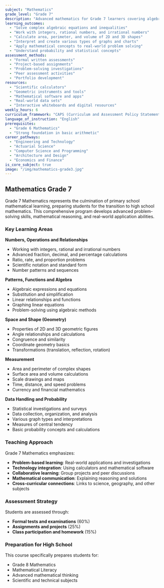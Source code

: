 ```yaml
---
subject: "Mathematics"
grade_level: "Grade 7"
description: "Advanced mathematics for Grade 7 learners covering algebraic thinking, geometry, data handling, and mathematical modeling to prepare for high school mathematics."
learning_outcomes:
  - "Solve complex algebraic equations and inequalities"
  - "Work with integers, rational numbers, and irrational numbers"
  - "Calculate area, perimeter, and volume of 2D and 3D shapes"
  - "Interpret and create various types of graphs and charts"
  - "Apply mathematical concepts to real-world problem solving"
  - "Understand probability and statistical concepts"
assessment_methods:
  - "Formal written assessments"
  - "Project-based assignments"
  - "Problem-solving investigations"
  - "Peer assessment activities"
  - "Portfolio development"
resources:
  - "Scientific calculators"
  - "Geometric instruments and tools"
  - "Mathematical software and apps"
  - "Real-world data sets"
  - "Interactive whiteboards and digital resources"
weekly_hours: 6
curriculum_framework: "CAPS (Curriculum and Assessment Policy Statement)"
language_of_instruction: "English"
prerequisites:
  - "Grade 6 Mathematics"
  - "Strong foundation in basic arithmetic"
career_pathways:
  - "Engineering and Technology"
  - "Actuarial Science"
  - "Computer Science and Programming"
  - "Architecture and Design"
  - "Economics and Finance"
is_core_subject: true
image: "/img/mathematics-grade3.jpg"
---
```


## Mathematics Grade 7

Grade 7 Mathematics represents the culmination of primary school mathematical learning, preparing students for the transition to high school mathematics. This comprehensive program develops advanced problem-solving skills, mathematical reasoning, and real-world application abilities.

### Key Learning Areas

**Numbers, Operations and Relationships**
- Working with integers, rational and irrational numbers
- Advanced fraction, decimal, and percentage calculations
- Ratio, rate, and proportion problems
- Scientific notation and standard form
- Number patterns and sequences

**Patterns, Functions and Algebra**
- Algebraic expressions and equations
- Substitution and simplification
- Linear relationships and functions
- Graphing linear equations
- Problem-solving using algebraic methods

**Space and Shape (Geometry)**
- Properties of 2D and 3D geometric figures
- Angle relationships and calculations
- Congruence and similarity
- Coordinate geometry basics
- Transformations (translation, reflection, rotation)

**Measurement**
- Area and perimeter of complex shapes
- Surface area and volume calculations
- Scale drawings and maps
- Time, distance, and speed problems
- Currency and financial mathematics

**Data Handling and Probability**
- Statistical investigations and surveys
- Data collection, organization, and analysis
- Various graph types and interpretations
- Measures of central tendency
- Basic probability concepts and calculations

### Teaching Approach

Grade 7 Mathematics emphasizes:
- **Problem-based learning**: Real-world applications and investigations
- **Technology integration**: Using calculators and mathematical software
- **Collaborative learning**: Group projects and peer discussions
- **Mathematical communication**: Explaining reasoning and solutions
- **Cross-curricular connections**: Links to science, geography, and other subjects

### Assessment Strategy

Students are assessed through:
- **Formal tests and examinations** (60%)
- **Assignments and projects** (25%)
- **Class participation and homework** (15%)

### Preparation for High School

This course specifically prepares students for:
- Grade 8 Mathematics
- Mathematical Literacy
- Advanced mathematical thinking
- Scientific and technical subjects